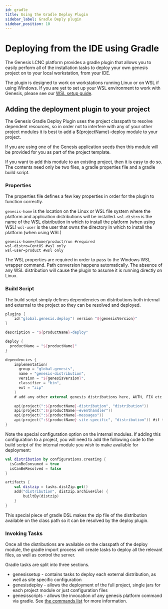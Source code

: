 ```yaml
---
id: gradle
title: Using the Gradle Deploy Plugin
sidebar_label: Gradle Deply plugin
sidebar_position: 10
---
```

# Deploying from the IDE using Gradle
The Genesis LCNC platform provides a gradle plugin that allows you to easily perform all of the installation tasks to deploy your own genesis project on to your local workstation, from your IDE.

The plugin is designed to work on workstations running Linux or on WSL if using Windows. If you are yet to set up your WSL environment to work with Genesis, please see our [WSL setup guide](/getting-started/get-ready-to-develop/wsl-setup/).

## Adding the deployment plugin to your project
The Genesis Gradle Deploy Plugin uses the project classpath to resolve dependent resources, so in order not to interfere with any of your other project modules it is best to add a ${projectName}-deploy module to your project.

If you are using one of the Genesis application seeds then this module will be provided for you as part of the project template. 

If you want to add this module to an existing project, then it is easy to do so. The contents need only be two files, a gradle properties file and a gradle build script.

### Properties
The properties file defines a few key properties in order for the plugin to function correctly.

`genesis-home` is the location on the Linux or WSL file system where the platform and application distributions will be installed.
`wsl-distro` is the name of the WSL distribution in which to install the platform (when using WSL)
`wsl-user` is the user that owns the directory in which to install the platform (when using WSL)
```
genesis-home=/home/product/run #required
wsl-distro=CentOS #wsl only
wsl-user=product #wsl only
```

The WSL properties are required in order to pass to the Windows WSL wrapper command. Path conversion happens automatically. The absence of any WSL distribution will cause the plugin to assume it is running directly on Linux.

### Build Script
The build script simply defines dependencies on distributions both internal and external to the project so they can be resolved and deployed.
```kotlin
plugins {
    id("global.genesis.deploy") version "${genesisVersion}"
}

description = "${productName}-deploy"

deploy {
  productName = "${productName}"
}

dependencies {
    implementation(
      group = "global.genesis",
      name = "genesis-distribution",
      version = "${genesisVersion}",
      classifier = "bin",
      ext = "zip"
    )
	# add any other external genesis distributions here, AUTH, FIX etc.

    api(project(":${productName}-distribution", "distribution"))
    api(project(":${productName}-eventhandler"))
    api(project(":${productName}-messages"))
    api(project(":${productName}-site-specific", "distribution")) #if the project has a site-specific submodule
}
```
Note the special configuration option on the internal modules. If adding this configuration to a project, you will need to add the following code to the build script of the internal module you wish to make available for deployment:
```kotlin
val distribution by configurations.creating {
  isCanBeConsumed = true
  isCanBeResolved = false
}

artifacts {
    val distzip = tasks.distZip.get()
    add("distribution", distzip.archiveFile) {
        builtBy(distzip)
    }
}
```
This special piece of gradle DSL makes the zip file of the distribution available on the class path so it can be resolved by the deploy plugin.

### Invoking Tasks
Once all the distributions are available on the classpath of the deploy module, the gradle import process will create tasks to deploy all the relevant files, as well as control the server.

Gradle tasks are split into three sections.

* genesissetup - contains tasks to deploy each external distribution, as well as site specific configuration
* genesisdeploy - allows the deployment of the full project, single jars for each project module or just configuration files
* genesisscripts - allows the invocation of any genesis platform command via gradle. See [the commands list](platform-tooling/commands/) for more information.

